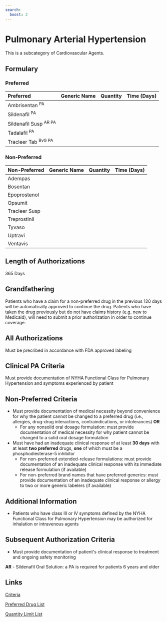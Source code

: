 ```yaml
---
search:
  boost: 2 
---
```


# Pulmonary Arterial Hypertension

This is a subcategory of Cardiovascular Agents.

## Formulary

### Preferred

| Preferred             | Generic Name | Quantity | Time (Days) |
| :-------------------- | :----------- | :------: | :---------: |
| Ambrisentan <sup>PA</sup>        |              |          |             |
| Sildenafil <sup>PA</sup>        |              |          |             |
| Sildenafil Susp <sup>AR PA</sup> |              |          |             |
| Tadalafil <sup>PA</sup>          |              |          |             |
| Tracleer Tab <sup>BvG PA</sup>      |              |          |             |

### Non-Preferred

| Non-Preferred | Generic Name | Quantity | Time (Days) |
| :------------ | :----------- | :------: | :---------: |
| Adempas       |              |          |             |
| Bosentan      |              |          |             |
| Epoprostenol  |              |          |             |
| Opsumit       |              |          |             |
| Tracleer Susp |              |          |             |
| Treprostinil  |              |          |             |
| Tyvaso        |              |          |             |
| Uptravi       |              |          |             |
| Ventavis      |              |          |             |

## Length of Authorizations

365 Days

## Grandfathering

Patients who have a claim for a non-preferred drug in the previous 120 days will be automatically approved to continue the drug. Patients who have taken the drug previously but do not have claims history (e.g. new to Medicaid), will need to submit a prior authorization in order to continue coverage.

## All Authorizations

Must be precribed in accordance with FDA approved labeling

## Clinical PA Criteria

Must provide documentation of NYHA Functional Class for Pulmonary Hypertension and symptoms experienced by patient

## Non-Preferred Criteria

- Must provide documentation of medical necessity beyond convenience for why the patient cannot be changed to a preferred drug (i.e., allergies, drug-drug interactions, contraindications, or intolerances) **OR**
    - For any nonsolid oral dosage formulation: must provide documentation of medical necessity for why patient cannot be changed to a solid oral dosage formulation
- Must have had an inadequate clinical response of at least **30 days** with at least **two preferred** drugs, **one** of which must be a phosphodiesterase-5 inhibitor
    - For non-preferred extended-release formulations: must provide documentation of an inadequate clinical response with its immediate release formulation (if available)
    - For non-preferred brand names that have preferred generics: must provide documentation of an inadequate clinical response or allergy to two or more generic labelers (if available)

## Additional Information

- Patients who have class III or IV symptoms defined by the NYHA Functional Class for Pulmonary Hypertension may be authorized for inhalation or intravenous agents

## Subsequent Authorization Criteria

- Must provide documentation of patient's clinical response to treatment and ongoing safety monitoring

**AR** - Sildenafil Oral Solution: a PA is required for patients 6 years and older

## Links

[Criteria](https://pharmacy.medicaid.ohio.gov/sites/default/files/20230101_UPDL%20_Criteria_APPROVED.pdf#page=24)

[Preferred Drug List](https://pharmacy.medicaid.ohio.gov/sites/default/files/20230101_UPDL_APPROVED_12.13.22.pdf#page=13)

[Quantity Limit List](https://pharmacy.medicaid.ohio.gov/sites/default/files/20230101_Ohio_Medicaid_Quantity_Document_APPROVED.pdf)
